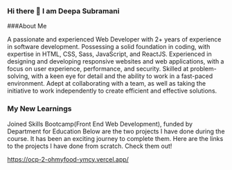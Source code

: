 ### Hi there 👋 I am Deepa Subramani

<!--
**Deepasubramani/DeepaSubramani** is a ✨ _special_ ✨ repository because its `README.md` (this file) appears on your GitHub profile.

Here are some ideas to get you started:

- 🔭 I’m currently working on ...
- 🌱 I’m currently learning ...
- 👯 I’m looking to collaborate on ...
- 🤔 I’m looking for help with ...
- 💬 Ask me about ...
- 📫 How to reach me: ...
- 😄 Pronouns: ...
- ⚡ Fun fact: ...
-->

###About Me

A passionate and experienced Web Developer with 2+ years of experience in software development. 
Possessing a solid foundation in coding, with expertise in HTML, CSS, Sass, JavaScript, and ReactJS. 
Experienced in designing and developing responsive websites and web applications, with a focus on user experience, performance, and security. 
Skilled at problem-solving, with a keen eye for detail and the ability to work in a fast-paced environment. Adept at collaborating with a team, as well as taking the initiative to work independently to create efficient and effective solutions.

### My New Learnings

Joined Skills Bootcamp(Front End Web Development), funded by Department for Education 
Below are the two projects I have done during the course. It has been an exciting journey to complete them. Here are the links to the projects I have done from scratch. Check them out!

https://ocp-2-ohmyfood-ymcy.vercel.app/


